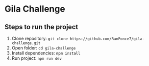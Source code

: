 # Gila Challenge

## Steps to run the project

1. Clone repository: `git clone https://github.com/RamPonce7/gila-challenge.git`
2. Open folder: `cd gila-challenge`
3. Install dependencies: `npm install`
4. Run project: `npm run dev` 
